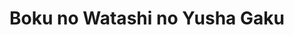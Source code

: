 --- 
title: "Boku no Watashi no Yusha Gaku"
publishdate: "2019-7-26T16:48:46+02:00"
src: "https://365manga.net/manga/boku-no-watashi-no-yusha-gaku"
image: "https://data.365manga.net/images/thumbnails/6835-boku-no-watashi-no-yusha-gaku.jpg"
description: "It opens when a mysterious strangely dressed person who the kids mistake as a new transfer student enters a peaceful classroom. Much to their surprise he is their new homeroom teacher, among other things…"
---